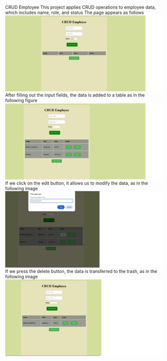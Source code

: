 CRUD Employee
This project applies CRUD operations to employee data, which includes name, role, and status
The page appears as follows
![image alt](https://github.com/badria5/CRUD-Employee/blob/a00fd265b2a6ac2393b7163a2651f4127ded5ae2/screen1.png)
After filling out the input fields, the data is added to a table as in the following figure
![image alt](https://github.com/badria5/CRUD-Employee/blob/486564152f7d73c890c71f17b3d23ae808c4f3b3/screen2.png)
If we click on the edit button, it allows us to modify the data, as in the following image
![image alt](https://github.com/badria5/CRUD-Employee/blob/96915ce083108f6b268bf869ebb7f2b12f87ba8a/screen3.png)
If we press the delete button, the data is transferred to the trash, as in the following image
![image alt](https://github.com/badria5/CRUD-Employee/blob/53a13a6aeb15dff7da53df5bddb830953682f0fb/screen4.png)

